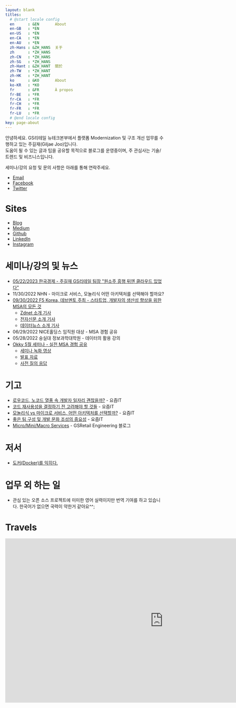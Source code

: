 ```yaml
---
layout: blank
titles:
  # @start locale config
  en      : &EN       About
  en-GB   : *EN
  en-US   : *EN
  en-CA   : *EN
  en-AU   : *EN
  zh-Hans : &ZH_HANS  关于
  zh      : *ZH_HANS
  zh-CN   : *ZH_HANS
  zh-SG   : *ZH_HANS
  zh-Hant : &ZH_HANT  關於
  zh-TW   : *ZH_HANT
  zh-HK   : *ZH_HANT
  ko      : &KO       About
  ko-KR   : *KO
  fr      : &FR       À propos
  fr-BE   : *FR
  fr-CA   : *FR
  fr-CH   : *FR
  fr-FR   : *FR
  fr-LU   : *FR
  # @end locale config
key: page-about
---
```

안녕하세요. GS리테일 뉴테크본부에서 플랫폼 Modernization 및 구조 개선 업무를 수행하고 있는 주길재(Giljae Joo)입니다. <br/>
도움이 될 수 있는 글과 팁을 공유할 목적으로 블로그를 운영중이며, 주 관심사는 기술/트렌드 및 비즈니스입니다. <br/>

세미나/강의 요청 및 문의 사항은 아래를 통해 연락주세요.

* [Email](mailto:giljae@gmail.com)
* [Facebook](https://facebook.com/giljae)
* [Twitter](https://twitter.com/giljae)

# Sites
* [Blog](https://giljae.com)
* [Medium](https://giljae.medium.com)
* [Github](https://github.com/giljae)
* [LinkedIn](https://www.linkedin.com/in/giljae)
* [Instagram](https://instagram.com/giljae)

# 세미나/강의 및 뉴스
* [05/22/2023 한국경제 - 주길재 GS리테일 팀장 "원소주 흥행 뒤엔 클라우드 있었다"](https://www.hankyung.com/it/article/2023052205051)
* 11/30/2022 NHN - 마이크로 서비스, 모놀리식 어떤 아키텍처를 선택해야 할까요?
* [09/30/2022 F5 Korea, 데브멘토 주최 - 스타트업, 개발자의 생산성 향상을 위한 MSA의 모든 것](http://www.itonair.tv/class/developermeetup/?wcs_timestamp=1664546400)
  * [Zdnet 소개 기사](https://zdnet.co.kr/view/?no=20220923114519)
  * [전자신문 소개 기사](https://www.etnews.com/20220923000093)
  * [데이터뉴스 소개 기사](https://www.datanews.co.kr/news/article.html?no=123760)
* 06/29/2022 NICE홀딩스 임직원 대상 - MSA 경험 공유
* 05/28/2022 숭실대 정보과학대학원 - 데이터의 활용 강의
* [Okky 5월 세미나 - 실전 MSA 경험 공유](https://okky.kr/article/1229709)
  * [세미나 녹화 영상](https://www.youtube.com/watch?v=itF0zhFJSFM)
  * [발표 자료](https://drive.google.com/file/d/1ENknLTqg7199Xu0EIVPCsq_1dSGGlpfN/view?usp=sharing)
  * [사전 질의 응답](https://drive.google.com/file/d/1WkyI8yHVNkICpIq0MC5sFPgAvdM387VS/view?usp=sharing)

# 기고
* [로우코드, 노코드 열풍 속 개발자 일자리 괜찮을까?](https://yozm.wishket.com/magazine/detail/2030/) - 요즘IT
* [코드 재사용성을 결정하기 전 고려해야 할 것들](https://yozm.wishket.com/magazine/detail/1930/) - 요즘IT
* [모놀리식 vs 마이크로 서비스, 어떤 아키텍처를 선택할까?](https://yozm.wishket.com/magazine/detail/1813/) - 요즘IT
* [좋은 팀 구성 및 개발 문화 조성의 중요성](https://yozm.wishket.com/magazine/detail/1738/) - 요즘IT
* [Micro/Mini/Macro Services](https://gsretail.tistory.com/1) - GSRetail Engineering 블로그

# 저서
* [도커(Docker)를 익히다.](/books/learn-docker)

# 업무 외 하는 일
* 관심 있는 오픈 소스 프로젝트에 미미한 영어 실력이지만 번역 기여를 하고 있습니다. 한국어가 없으면 국력이 약한거 같아요^^;

# Travels
<iframe id="travels" class="center" src="https://www.google.com/maps/d/embed?mid=1T6WlE-nzPg7dQbnXANVCBzNOUgHRLzcl&z=2&ll=35,12&maptype=roadmap" frameborder="0" style="border:0" width="1000" height="520"></iframe>
